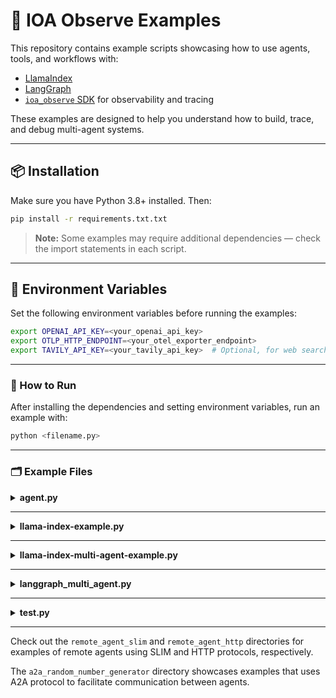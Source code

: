 # 🧠 IOA Observe Examples

This repository contains example scripts showcasing how to use agents, tools, and workflows with:

- [LlamaIndex](https://github.com/jerryjliu/llama_index)
- [LangGraph](https://github.com/langchain-ai/langgraph)
- [`ioa_observe` SDK](https://pypi.org/project/ioa-observe-sdk/) for observability and tracing

These examples are designed to help you understand how to build, trace, and debug multi-agent systems.

---

## 📦 Installation

Make sure you have Python 3.8+ installed. Then:

```bash
pip install -r requirements.txt.txt
```

> **Note:** Some examples may require additional dependencies — check the import statements in each script.

---

## 🔧 Environment Variables

Set the following environment variables before running the examples:

```bash
export OPENAI_API_KEY=<your_openai_api_key>
export OTLP_HTTP_ENDPOINT=<your_otel_exporter_endpoint>
export TAVILY_API_KEY=<your_tavily_api_key>  # Optional, for web search tool used in langgraph example
```

---

### 🚀 How to Run

After installing the dependencies and setting environment variables, run an example with:

```bash
python <filename.py>
```

---

### 🗂️ Example Files

<details>
<summary><strong>agent.py</strong></summary>

**Highlight:**
Shows how to create a simple agent using the OpenAI API and the `ioa_observe` SDK.

**Speciality:**
- Demonstrates agent and tool decorators
- Translates a joke to "pirate" English and fetches history jokes
- Tracing is enabled for observability

</details>

---

<details>
<summary><strong>llama-index-example.py</strong></summary>

**Highlight:**
Demonstrates a math agent using LlamaIndex's agent workflow and tools.

**Speciality:**
- Uses LlamaIndex's `AgentWorkflow` with custom tools for addition and multiplication
- Shows how to set up callback managers for debugging and tracing
- Tracing is enabled for observability

</details>

---

<details>
<summary><strong>llama-index-multi-agent-example.py</strong></summary>

**Highlight:**
Shows a multi-agent workflow using LlamaIndex, with explicit agent handoff.

**Speciality:**
- Defines two agents, each with their own tool and role
- Demonstrates agent-to-agent handoff and multi-step processing
- Tracing is enabled for observability

</details>

---

<details>
<summary><strong>langgraph_multi_agent.py</strong></summary>

**Highlight:**
Implements a multi-agent workflow using LangGraph, with a supervisor agent managing researcher and coder agents.

**Speciality:**
- Uses LangGraph's stateful graph to coordinate agents
- Researcher agent uses a search tool; coder agent can execute Python code
- Supervisor agent decides workflow progression
- Tracing is enabled for observability

</details>

---

<details>
<summary><strong>test.py</strong></summary>

**Highlight:**
Shows a simple workflow using LlamaIndex to generate and critique a joke.

**Speciality:**
- Demonstrates step-based workflow with LlamaIndex
- Uses an LLM to generate a joke and then critique it
- Tracing is enabled for observability

</details>

---

Check out the `remote_agent_slim` and `remote_agent_http` directories for examples of remote agents using SLIM and HTTP protocols, respectively.

The `a2a_random_number_generator` directory showcases examples that uses A2A protocol to facilitate communication between agents.